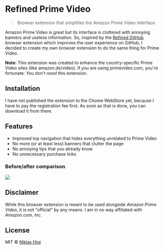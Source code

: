 # Refined Prime Video

> Browser extension that simplifies the Amazon Prime Video interface

Amazon Prime Video is great but its interface is cluttered with annoying banners and useless information. So, inspired by the [Refined GitHub](https://github.com/sindresorhus/refined-github) browser extension which improves the user experience on GitHub, I decided to create my own browser extension to do the same thing for Prime Video.

**Note:** This extension was created to enhance the country-specific Prime Video sites (like amazon.de/video). If you are using primevideo.com, you're fortunate: You don't *need* this extension.

## Installation

I have not published the extension to the Chome WebStore yet, because I have to pay the registration fee first. As soon as that is done, you can download it from there.

## Features

- Improved top navigation that hides everything unrelated to Prime Video
- No more (or at least less) banners that clutter the page
- No annoying tips that you already know
- No unnecessary purchase links

### Before/after comparison

![](https://user-images.githubusercontent.com/29176678/43651140-de7519f2-9741-11e8-9565-dcfdb6fbf898.png)

## Disclaimer

While this browser extension is meant to be used alongside *Amazon Prime Video*, it is not "official" by any means. I am in no way affiliated with *Amazon​.​com, Inc*.

## License

MIT © [Niklas Higi](https://shroudedcode.com)
